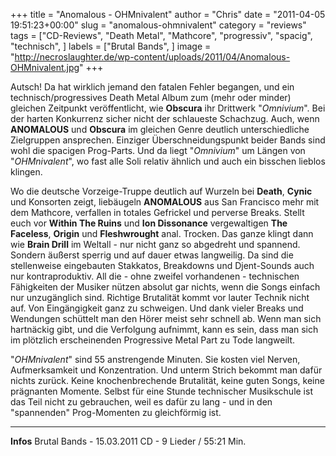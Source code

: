 +++
title = "Anomalous - OHMnivalent"
author = "Chris"
date = "2011-04-05 19:51:23+00:00"
slug = "anomalous-ohmnivalent"
category = "reviews"
tags = ["CD-Reviews", "Death Metal", "Mathcore", "progressiv", "spacig", "technisch", ]
labels = ["Brutal Bands", ]
image = "http://necroslaughter.de/wp-content/uploads/2011/04/Anomalous-OHMnivalent.jpg"
+++

Autsch! Da hat wirklich jemand den fatalen Fehler begangen, und ein technisch/progressives Death Metal Album zum (mehr oder minder) gleichen Zeitpunkt veröffentlicht, wie **Obscura** ihr Drittwerk "_Omnivium_". Bei der harten Konkurrenz sicher nicht der schlaueste Schachzug. Auch, wenn **ANOMALOUS** und **Obscura** im gleichen Genre deutlich unterschiedliche Zielgruppen ansprechen. Einziger Überschneidungspunkt beider Bands sind wohl die spacigen Prog-Parts. Und da liegt "_Omnivium_" um Längen von "_OHMnivalent_", wo fast alle Soli relativ ähnlich und auch ein bisschen lieblos klingen.

Wo die deutsche Vorzeige-Truppe deutlich auf Wurzeln bei **Death**, **Cynic** und Konsorten zeigt, liebäugeln **ANOMALOUS** aus San Francisco mehr mit dem Mathcore, verfallen in totales Gefrickel und perverse Breaks. Stellt euch vor **Within The Ruins** und **Ion Dissonance** vergewaltigen **The Faceless**, **Origin** und **Fleshwrought** anal. Trocken. Das ganze klingt dann wie **Brain Drill** im Weltall - nur nicht ganz so abgedreht und spannend. Sondern äußerst sperrig und auf dauer etwas langweilig. Da sind die stellenweise eingebauten Stakkatos, Breakdowns und Djent-Sounds auch nur kontraproduktiv.
All die - ohne zweifel vorhandenen - technischen Fähigkeiten der Musiker nützen absolut gar nichts, wenn die Songs einfach nur unzugänglich sind. Richtige Brutalität kommt vor lauter Technik nicht auf. Von Eingängigkeit ganz zu schweigen. Und dank vieler Breaks und Wendungen schüttelt man den Hörer meist sehr schnell ab. Wenn man sich hartnäckig gibt, und die Verfolgung aufnimmt, kann es sein, dass man sich im plötzlich erscheinenden Progressive Metal Part zu Tode langweilt.

"_OHMnivalent_" sind 55 anstrengende Minuten. Sie kosten viel Nerven, Aufmerksamkeit und Konzentration. Und unterm Strich bekommt man dafür nichts zurück. Keine knochenbrechende Brutalität, keine guten Songs, keine prägnanten Momente. Selbst für eine Stunde technischer Musikschule ist das Teil nicht zu gebrauchen, weil es dafür zu lang - und in den "spannenden" Prog-Momenten zu gleichförmig ist.





---
**Infos**
Brutal Bands - 15.03.2011
CD - 9 Lieder / 55:21 Min.
